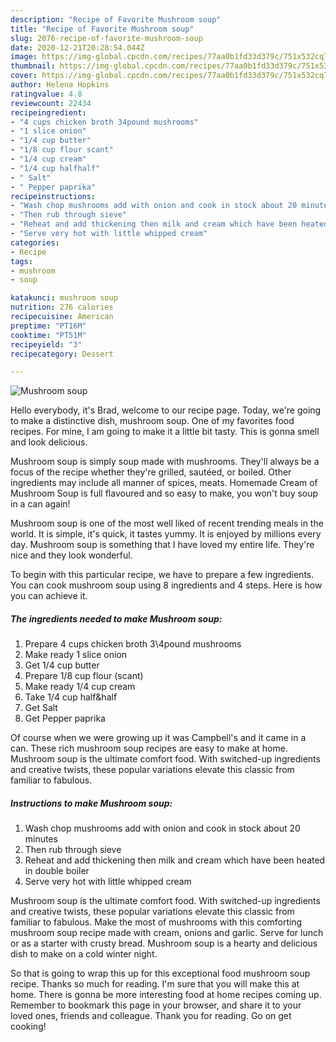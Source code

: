 ```yaml
---
description: "Recipe of Favorite Mushroom soup"
title: "Recipe of Favorite Mushroom soup"
slug: 2076-recipe-of-favorite-mushroom-soup
date: 2020-12-21T20:28:54.044Z
image: https://img-global.cpcdn.com/recipes/77aa0b1fd33d379c/751x532cq70/mushroom-soup-recipe-main-photo.jpg
thumbnail: https://img-global.cpcdn.com/recipes/77aa0b1fd33d379c/751x532cq70/mushroom-soup-recipe-main-photo.jpg
cover: https://img-global.cpcdn.com/recipes/77aa0b1fd33d379c/751x532cq70/mushroom-soup-recipe-main-photo.jpg
author: Helena Hopkins
ratingvalue: 4.8
reviewcount: 22434
recipeingredient:
- "4 cups chicken broth 34pound mushrooms"
- "1 slice onion"
- "1/4 cup butter"
- "1/8 cup flour scant"
- "1/4 cup cream"
- "1/4 cup halfhalf"
- " Salt"
- " Pepper paprika"
recipeinstructions:
- "Wash chop mushrooms add with onion and cook in stock about 20 minutes"
- "Then rub through sieve"
- "Reheat and add thickening then milk and cream which have been heated in double boiler"
- "Serve very hot with little whipped cream"
categories:
- Recipe
tags:
- mushroom
- soup

katakunci: mushroom soup 
nutrition: 276 calories
recipecuisine: American
preptime: "PT16M"
cooktime: "PT51M"
recipeyield: "3"
recipecategory: Dessert

---
```



![Mushroom soup](https://img-global.cpcdn.com/recipes/77aa0b1fd33d379c/751x532cq70/mushroom-soup-recipe-main-photo.jpg)

Hello everybody, it's Brad, welcome to our recipe page. Today, we're going to make a distinctive dish, mushroom soup. One of my favorites food recipes. For mine, I am going to make it a little bit tasty. This is gonna smell and look delicious.

Mushroom soup is simply soup made with mushrooms. They&#39;ll always be a focus of the recipe whether they&#39;re grilled, sautéed, or boiled. Other ingredients may include all manner of spices, meats. Homemade Cream of Mushroom Soup is full flavoured and so easy to make, you won&#39;t buy soup in a can again!

Mushroom soup is one of the most well liked of recent trending meals in the world. It is simple, it's quick, it tastes yummy. It is enjoyed by millions every day. Mushroom soup is something that I have loved my entire life. They're nice and they look wonderful.


To begin with this particular recipe, we have to prepare a few ingredients. You can cook mushroom soup using 8 ingredients and 4 steps. Here is how you can achieve it.

<!--inarticleads1-->

##### The ingredients needed to make Mushroom soup:

1. Prepare 4 cups chicken broth 3\4pound mushrooms
1. Make ready 1 slice onion
1. Get 1/4 cup butter
1. Prepare 1/8 cup flour (scant)
1. Make ready 1/4 cup cream
1. Take 1/4 cup half&amp;half
1. Get  Salt
1. Get  Pepper paprika


Of course when we were growing up it was Campbell&#39;s and it came in a can. These rich mushroom soup recipes are easy to make at home. Mushroom soup is the ultimate comfort food. With switched-up ingredients and creative twists, these popular variations elevate this classic from familiar to fabulous. 

<!--inarticleads2-->

##### Instructions to make Mushroom soup:

1. Wash chop mushrooms add with onion and cook in stock about 20 minutes
1. Then rub through sieve
1. Reheat and add thickening then milk and cream which have been heated in double boiler
1. Serve very hot with little whipped cream


Mushroom soup is the ultimate comfort food. With switched-up ingredients and creative twists, these popular variations elevate this classic from familiar to fabulous. Make the most of mushrooms with this comforting mushroom soup recipe made with cream, onions and garlic. Serve for lunch or as a starter with crusty bread. Mushroom soup is a hearty and delicious dish to make on a cold winter night. 

So that is going to wrap this up for this exceptional food mushroom soup recipe. Thanks so much for reading. I'm sure that you will make this at home. There is gonna be more interesting food at home recipes coming up. Remember to bookmark this page in your browser, and share it to your loved ones, friends and colleague. Thank you for reading. Go on get cooking!
